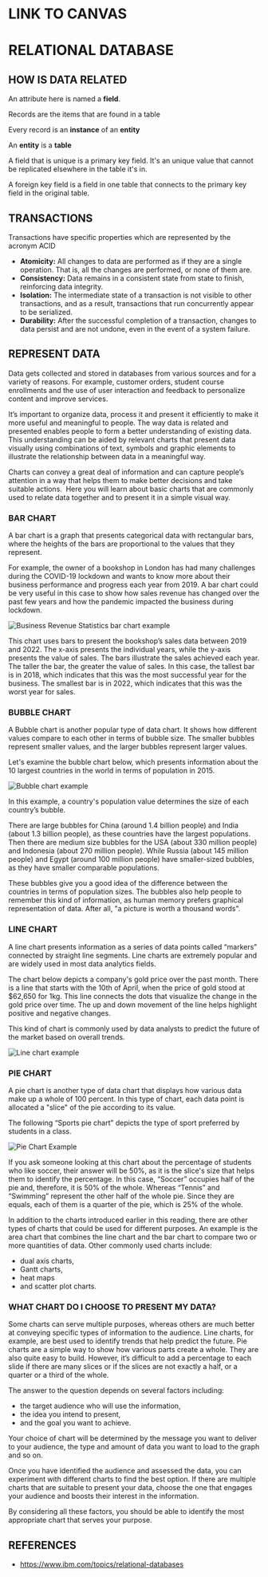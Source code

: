 # LINK TO CANVAS

# RELATIONAL DATABASE

## HOW IS DATA RELATED

An attribute here is named a **field**.

Records are the items that are found in a table

Every record is an **instance** of an **entity**

An **entity** is a **table**

A field that is unique is a primary key field. It's an unique value that cannot be replicated elsewhere in the table it's in.

A foreign key field is a field in one table that connects to the primary key field in the original table.

## TRANSACTIONS

Transactions  have specific properties which are represented by the acronym ACID

-   **Atomicity:** All changes to data are performed as if they are a single operation. That is, all the changes are performed, or none of them are.
-   **Consistency:** Data remains in a consistent state from state to finish, reinforcing data integrity.
-   **Isolation:** The intermediate state of a transaction is not visible to other transactions, and as a result, transactions that run concurrently appear to be serialized.
-   **Durability:** After the successful completion of a transaction, changes to data persist and are not undone, even in the event of a system failure.

## REPRESENT DATA

Data gets collected and stored in databases from various sources and for a variety of reasons. For example, customer orders, student course enrollments and the use of user interaction and feedback to personalize content and improve services. 

It’s important to organize data, process it and present it efficiently to make it more useful and meaningful to people. The way data is related and presented enables people to form a better understanding of existing data. This understanding can be aided by relevant charts that present data visually using combinations of text, symbols and graphic elements to illustrate the relationship between data in a meaningful way.

Charts can convey a great deal of information and can capture people’s attention in a way that helps them to make better decisions and take suitable actions.  Here you will learn about basic charts that are commonly used to relate data together and to present it in a simple visual way.

### **BAR CHART**

A bar chart is a graph that presents categorical data with rectangular bars, where the heights of the bars are proportional to the values that they represent. 

For example, the owner of a bookshop in London has had many challenges during the COVID-19 lockdown and wants to know more about their business performance and progress each year from 2019. A bar chart could be very useful in this case to show how sales revenue has changed over the past few years and how the pandemic impacted the business during lockdown.

![Business Revenue Statistics bar chart example](https://d3c33hcgiwev3.cloudfront.net/imageAssetProxy.v1/OX1gYvKxTSK9YGLysV0iog_a78a9d9c64924ac0b71befbbe144ade1_C1M1L2Item03Image01.png?expiry=1684108800000&hmac=ZcRvxXu5oTXumdR0gyKTvioF-Cma9fvNgS-uBczG06s)

This chart uses bars to present the bookshop’s sales data between 2019 and 2022. The x-axis presents the individual years, while the y-axis presents the value of sales. The bars illustrate the sales achieved each year. The taller the bar, the greater the value of sales. In this case, the tallest bar is in 2018, which indicates that this was the most successful year for the business. The smallest bar is in 2022, which indicates that this was the worst year for sales.

### **BUBBLE CHART**

A Bubble chart is another popular type of data chart. It shows how different values compare to each other in terms of bubble size. The smaller bubbles represent smaller values, and the larger bubbles represent larger values. 

Let's examine the bubble chart below, which presents information about the 10 largest countries in the world in terms of population in 2015. 

![Bubble chart example](https://d3c33hcgiwev3.cloudfront.net/imageAssetProxy.v1/xnBds0jWS6ewXbNI1junyg_8168d7dee66643e59747122b278a75a1_C1M1L2I3-Image2.PNG?expiry=1684108800000&hmac=nJYV-cfumxS0hyRi6mKivIg7Y1SXUJph_aRrLNJSE-0)

In this example, a country's population value determines the size of each country’s bubble. 

There are large bubbles for China (around 1.4 billion people) and India (about 1.3 billion people), as these countries have the largest populations. Then there are medium size bubbles for the USA (about 330 million people) and Indonesia (about 270 million people). While Russia (about 145 million people) and Egypt (around 100 million people) have smaller-sized bubbles, as they have smaller comparable populations. 

These bubbles give you a good idea of the difference between the countries in terms of population sizes. The bubbles also help people to remember this kind of information, as human memory prefers graphical representation of data. After all, "a picture is worth a thousand words". 

### **LINE CHART**

A line chart presents information as a series of data points called “markers” connected by straight line segments. Line charts are extremely popular and are widely used in most data analytics fields.

The chart below depicts a company's gold price over the past month. There is a line that starts with the 10th of April, when the price of gold stood at $62,650 for 1kg. This line connects the dots that visualize the change in the gold price over time. The up and down movement of the line helps highlight positive and negative changes. 

This kind of chart is commonly used by data analysts to predict the future of the market based on overall trends. 

![Line chart example](https://d3c33hcgiwev3.cloudfront.net/imageAssetProxy.v1/-JjwIirsSS2Y8CIq7Dkt9A_6dfbaa3f81614af9adf209ea672d05a1_C1M1L2I3-Image3.PNG?expiry=1684108800000&hmac=LP-s6JTosSgUj7A7tGHAIteXin3VPRPfASGDkMh1oKk)

### **PIE CHART**

A pie chart is another type of data chart that displays how various data make up a whole of 100 percent. In this type of chart, each data point is allocated a "slice" of the pie according to its value. 

The following “Sports pie chart” depicts the type of sport preferred by students in a class.

![Pie Chart Example](https://d3c33hcgiwev3.cloudfront.net/imageAssetProxy.v1/-tD2JhB6RXCQ9iYQepVwGA_2926b5319fef4c238f79038000c6d5e1_DB_C1M1L2_item03_img3.png?expiry=1684108800000&hmac=O0PA4ukrV5wN7Ml_eHNX012Nuh8FZ68WIyZ0zu38rsY)

If you ask someone looking at this chart about the percentage of students who like soccer, their answer will be 50%, as it is the slice's size that helps them to identify the percentage. In this case, “Soccer” occupies half of the pie and, therefore, it is 50% of the whole. Whereas “Tennis” and “Swimming” represent the other half of the whole pie. Since they are equals, each of them is a quarter of the pie, which is 25% of the whole. 

In addition to the charts introduced earlier in this reading, there are other types of charts that could be used for different purposes. An example is the area chart that combines the line chart and the bar chart to compare two or more quantities of data. Other commonly used charts include:

-   dual axis charts,  
-   Gantt charts,  
-   heat maps  
-   and scatter plot charts. 

### **WHAT CHART DO I CHOOSE TO PRESENT MY DATA?**  

Some charts can serve multiple purposes, whereas others are much better at conveying specific types of information to the audience. Line charts, for example, are best used to identify trends that help predict the future. Pie charts are a simple way to show how various parts create a whole. They are also quite easy to build. However, it’s difficult to add a percentage to each slide if there are many slices or if the slices are not exactly a half, or a quarter or a third of the whole. 

The answer to the question depends on several factors including:

-   the target audience who will use the information,  
-   the idea you intend to present,
-   and the goal you want to achieve.  

Your choice of chart will be determined by the message you want to deliver to your audience, the type and amount of data you want to load to the graph and so on. 

Once you have identified the audience and assessed the data, you can experiment with different charts to find the best option. If there are multiple charts that are suitable to present your data, choose the one that engages your audience and boosts their interest in the information.

By considering all these factors, you should be able to identify the most appropriate chart that serves your purpose.

## REFERENCES

- https://www.ibm.com/topics/relational-databases
